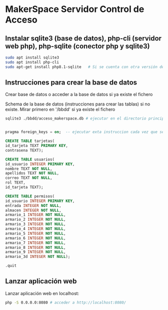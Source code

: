# MakerSpace Servidor Control de Acceso

## Instalar sqlite3 (base de datos), php-cli (servidor web php), php-sqlite (conector php y sqlite3)

```sh
sudo apt install sqlite3
sudo apt install php-cli
sudo apt-get install php8.1-sqlite   # Si se cuenta con otra versión de php modificar el comando
```

## Instrucciones para crear la base de datos

Crear base de datos o acceder a la base de datos si ya existe el fichero

Schema de la base de datos (instrucciones para crear las tablas) si no existe. Mirar primero en '/bbdd' si ya existe el fichero

```sh
sqlite3 ./bbdd/acceso_makerspace.db # ejecutar en el directorio principal ./MakerSpace-ControlServer
```

```sql

pragma foreign_keys = on;  -- ejecutar exta instruccion cada vez que se acceda directamente a la base de datos para forzar la foreing key

CREATE TABLE tarjetas(
id_tarjeta TEXT PRIMARY KEY,
contrasena TEXT);

CREATE TABLE usuarios(
id_usuario INTEGER PRIMARY KEY,
nombre TEXT NOT NULL,
apellidos TEXT NOT NULL,
correo TEXT NOT NULL,
rol TEXT,
id_tarjeta TEXT);

CREATE TABLE permisos(
id_usuario INTEGER PRIMARY KEY,
entrada INTEGER NOT NULL,
almacen INTEGER NOT NULL,
armario_1 INTEGER NOT NULL,
armario_2 INTEGER NOT NULL,
armario_3 INTEGER NOT NULL,
armario_4 INTEGER NOT NULL,
armario_5 INTEGER NOT NULL,
armario_6 INTEGER NOT NULL,
armario_7 INTEGER NOT NULL,
armario_8 INTEGER NOT NULL,
armario_9 INTEGER NOT NULL,
armario_3d INTEGER NOT NULL);

.quit
```

## Lanzar aplicación web

Lanzar aplicación web en localhost:

```sh
php -S 0.0.0.0:8080 # acceder a http://localhost:8080/
```





